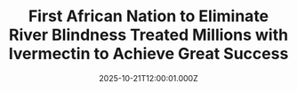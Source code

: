 ---
title: "First African Nation to Eliminate River Blindness Treated Millions with Ivermectin to Achieve Great Success"
date: 2025-10-21T12:00:01.000Z
category: Human Kindness
externalLink: "https://www.goodnewsnetwork.org/first-african-nation-to-eliminate-river-blindness-treated-millions-with-ivermectin-to-achieve-great-success/"
image: ""
excerpt: "Among the many bizarrities of the COVID years was the sudden demonization by major media outlets of Ivermectin, one of the most-used medicines on Earth, which just helped Niger to become the first country in Africa to eradicate a debilitating parasitical disease. Onchocerciasis, or river blindness, is spread via the filarial parasite Onchocerca volvulus transmitted […] The post First African…"
---